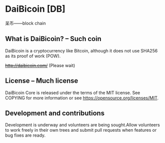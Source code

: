 # DaiBicoin [DB]
呆币——block chain

## What is DaiBicoin? – Such coin
DaiBicoin is a cryptocurrency like Bitcoin, although it does not use SHA256 as its proof of work (POW). 

~~http://daibicoin.com/~~    (Please wait)

## License – Much license
DaiBicoin Core is released under the terms of the MIT license. See COPYING for more information or see https://opensource.org/licenses/MIT.

## Development and contributions
Development is underway and volunteers are being sought.Allow volunteers to work freely in their own trees and submit pull requests when features or bug fixes are ready.
